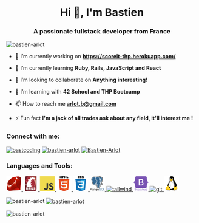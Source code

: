 <h1 align="center">Hi 👋, I'm Bastien</h1>
<h3 align="center">A passionate fullstack developer from France</h3>

<p align="left"> <img src="https://komarev.com/ghpvc/?username=bastien-arlot&label=Profile%20views&color=0e75b6&style=flat" alt="bastien-arlot" /> </p>

- 🔭 I’m currently working on **https://scoreit-thp.herokuapp.com/**

- 🌱 I’m currently learning **Ruby, Rails, JavaScript and React**

- 👯 I’m looking to collaborate on **Anything interesting!**

- 🤝 I’m learning with **42 School and THP Bootcamp**

- 📫 How to reach me **arlot.b@gmail.com**

- ⚡ Fun fact **I'm a jack of all trades ask about any field, it'll interest me !**

<h3 align="left">Connect with me:</h3>
<p align="left">
<a href="https://twitter.com/bastcoding" target="blank"><img align="center" src="https://raw.githubusercontent.com/rahuldkjain/github-profile-readme-generator/master/src/images/icons/Social/twitter.svg" alt="bastcoding" height="30" width="40" /></a>
<a href="https://linkedin.com/in/bastien-arlot" target="blank"><img align="center" src="https://raw.githubusercontent.com/rahuldkjain/github-profile-readme-generator/master/src/images/icons/Social/linked-in-alt.svg" alt="bastien-arlot" height="30" width="40" /></a>
<a href="https://www.codewars.com/users/Bastien-Arlot" target="blank"><img align="center" src="https://www.codewars.com/packs/assets/logo.61192cf7.svg" alt="Bastien-Arlot" height="30" width="30" /></a>
</p>

<h3 align="left">Languages and Tools:</h3>
<p align="left"> 
   <a href="https://www.ruby-lang.org/en/" target="_blank" rel="noreferrer"> <img src="https://raw.githubusercontent.com/devicons/devicon/master/icons/ruby/ruby-original.svg" alt="ruby" width="40" height="40"/> </a>
  <a href="https://rubyonrails.org" target="_blank" rel="noreferrer"> <img src="https://raw.githubusercontent.com/devicons/devicon/master/icons/rails/rails-original-wordmark.svg" alt="rails" width="40" height="40"/> </a>
  <a href="https://developer.mozilla.org/en-US/docs/Web/JavaScript" target="_blank" rel="noreferrer"> <img src="https://raw.githubusercontent.com/devicons/devicon/master/icons/javascript/javascript-original.svg" alt="javascript" width="40" height="40"/> </a>
  <a href="https://www.w3.org/html/" target="_blank" rel="noreferrer"> <img src="https://raw.githubusercontent.com/devicons/devicon/master/icons/html5/html5-original-wordmark.svg" alt="html5" width="40" height="40"/> </a>
  <a href="https://www.w3schools.com/css/" target="_blank" rel="noreferrer"> <img src="https://raw.githubusercontent.com/devicons/devicon/master/icons/css3/css3-original-wordmark.svg" alt="css3" width="40" height="40"/> </a>   <a href="https://www.postgresql.org" target="_blank" rel="noreferrer"> <img src="https://raw.githubusercontent.com/devicons/devicon/master/icons/postgresql/postgresql-original-wordmark.svg" alt="postgresql" width="40" height="40"/> </a>  <a href="https://tailwindcss.com/" target="_blank" rel="noreferrer"> <img src="https://www.vectorlogo.zone/logos/tailwindcss/tailwindcss-icon.svg" alt="tailwind" width="40" height="40"/> </a> 
<a href="https://getbootstrap.com" target="_blank" rel="noreferrer"> <img src="https://raw.githubusercontent.com/devicons/devicon/master/icons/bootstrap/bootstrap-plain-wordmark.svg" alt="bootstrap" width="40" height="40"/> </a>
 <a href="https://git-scm.com/" target="_blank" rel="noreferrer"> <img src="https://www.vectorlogo.zone/logos/git-scm/git-scm-icon.svg" alt="git" width="40" height="40"/> </a>
<a href="https://www.linux.org/" target="_blank" rel="noreferrer"> <img src="https://raw.githubusercontent.com/devicons/devicon/master/icons/linux/linux-original.svg" alt="linux" width="40" height="40"/> </a></p>

<p><img align="left" src="https://github-readme-stats.vercel.app/api/top-langs?username=bastien-arlot&show_icons=true&locale=en&layout=compact" alt="bastien-arlot" /></p>

<p>&nbsp;<img align="center" src="https://github-readme-stats.vercel.app/api?username=bastien-arlot&show_icons=true&locale=en" alt="bastien-arlot" /></p>

<p><img align="center" src="https://github-readme-streak-stats.herokuapp.com/?user=bastien-arlot&" alt="bastien-arlot" /></p>
